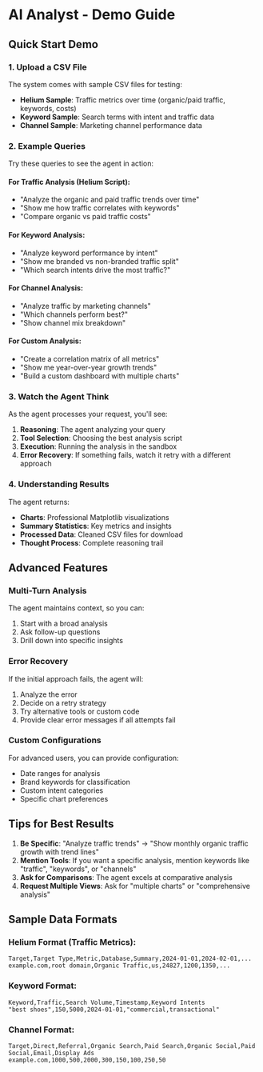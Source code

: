 # AI Analyst - Demo Guide

## Quick Start Demo

### 1. Upload a CSV File

The system comes with sample CSV files for testing:

- **Helium Sample**: Traffic metrics over time (organic/paid traffic, keywords, costs)
- **Keyword Sample**: Search terms with intent and traffic data
- **Channel Sample**: Marketing channel performance data

### 2. Example Queries

Try these queries to see the agent in action:

#### For Traffic Analysis (Helium Script):
- "Analyze the organic and paid traffic trends over time"
- "Show me how traffic correlates with keywords"
- "Compare organic vs paid traffic costs"

#### For Keyword Analysis:
- "Analyze keyword performance by intent"
- "Show me branded vs non-branded traffic split"
- "Which search intents drive the most traffic?"

#### For Channel Analysis:
- "Analyze traffic by marketing channels"
- "Which channels perform best?"
- "Show channel mix breakdown"

#### For Custom Analysis:
- "Create a correlation matrix of all metrics"
- "Show me year-over-year growth trends"
- "Build a custom dashboard with multiple charts"

### 3. Watch the Agent Think

As the agent processes your request, you'll see:

1. **Reasoning**: The agent analyzing your query
2. **Tool Selection**: Choosing the best analysis script
3. **Execution**: Running the analysis in the sandbox
4. **Error Recovery**: If something fails, watch it retry with a different approach

### 4. Understanding Results

The agent returns:
- **Charts**: Professional Matplotlib visualizations
- **Summary Statistics**: Key metrics and insights
- **Processed Data**: Cleaned CSV files for download
- **Thought Process**: Complete reasoning trail

## Advanced Features

### Multi-Turn Analysis

The agent maintains context, so you can:
1. Start with a broad analysis
2. Ask follow-up questions
3. Drill down into specific insights

### Error Recovery

If the initial approach fails, the agent will:
1. Analyze the error
2. Decide on a retry strategy
3. Try alternative tools or custom code
4. Provide clear error messages if all attempts fail

### Custom Configurations

For advanced users, you can provide configuration:
- Date ranges for analysis
- Brand keywords for classification
- Custom intent categories
- Specific chart preferences

## Tips for Best Results

1. **Be Specific**: "Analyze traffic trends" → "Show monthly organic traffic growth with trend lines"
2. **Mention Tools**: If you want a specific analysis, mention keywords like "traffic", "keywords", or "channels"
3. **Ask for Comparisons**: The agent excels at comparative analysis
4. **Request Multiple Views**: Ask for "multiple charts" or "comprehensive analysis"

## Sample Data Formats

### Helium Format (Traffic Metrics):
```csv
Target,Target Type,Metric,Database,Summary,2024-01-01,2024-02-01,...
example.com,root domain,Organic Traffic,us,24827,1200,1350,...
```

### Keyword Format:
```csv
Keyword,Traffic,Search Volume,Timestamp,Keyword Intents
"best shoes",150,5000,2024-01-01,"commercial,transactional"
```

### Channel Format:
```csv
Target,Direct,Referral,Organic Search,Paid Search,Organic Social,Paid Social,Email,Display Ads
example.com,1000,500,2000,300,150,100,250,50
``` 